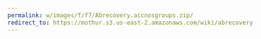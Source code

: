 ```yaml
---
permalink: w/images/f/f7/Abrecovery.accnosgroups.zip/
redirect_to: https://mothur.s3.us-east-2.amazonaws.com/wiki/abrecovery.accnosgroups.zip
---
```


